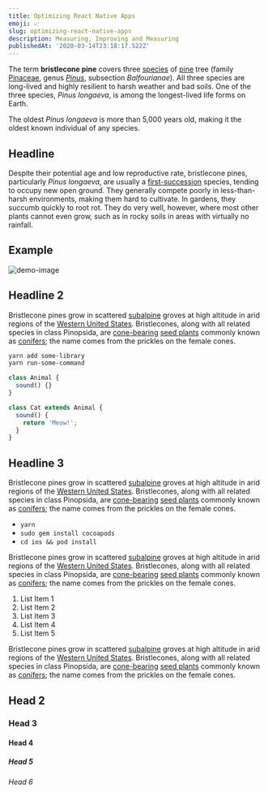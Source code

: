 ```yaml
---
title: Optimizing React Native Apps
emoji: 📈
slug: optimizing-react-native-apps
description: Measuring, Improving and Measuring
publishedAt: '2020-03-14T23:18:17.522Z'
---
```


The term **bristlecone pine** covers three [species](https://en.wikipedia.org/wiki/Species 'Species') of [pine](https://en.wikipedia.org/wiki/Pine 'Pine') tree (family [Pinaceae](https://en.wikipedia.org/wiki/Pinaceae 'Pinaceae'), genus [_Pinus_](https://en.wikipedia.org/wiki/Pinus 'Pinus'), subsection _Balfourianae_). All three species are long-lived and highly resilient to harsh weather and bad soils. One of the three species, _Pinus longaeva_, is among the longest-lived life forms on Earth.

The oldest _Pinus longaeva_ is more than 5,000 years old, making it the oldest known individual of any species.

## Headline

Despite their potential age and low reproductive rate, bristlecone pines, particularly _Pinus longaeva_, are usually a [first-succession](https://en.wikipedia.org/wiki/Primary_succession 'Primary succession') species, tending to occupy new open ground. They generally compete poorly in less-than-harsh environments, making them hard to cultivate. In gardens, they succumb quickly to root rot. They do very well, however, where most other plants cannot even grow, such as in rocky soils in areas with virtually no rainfall.

## Example

![demo-image](/demo.jpg)

## Headline 2

Bristlecone pines grow in scattered [subalpine](https://en.wikipedia.org/wiki/Subalpine 'Subalpine') groves at high altitude in arid regions of the [Western United States](https://en.wikipedia.org/wiki/Western_United_States 'Western United States'). Bristlecones, along with all related species in class Pinopsida, are [cone-bearing](https://en.wikipedia.org/wiki/Conifer_cone 'Conifer cone') [seed plants](https://en.wikipedia.org/wiki/Seed_plant 'Seed plant') commonly known as [conifers](https://en.wikipedia.org/wiki/Conifer 'Conifer'); the name comes from the prickles on the female cones.

```bash
yarn add some-library
yarn run-some-command
```

```javascript
class Animal {
  sound() {}
}

class Cat extends Animal {
  sound() {
    return 'Meow!';
  }
}
```

## Headline 3

Bristlecone pines grow in scattered [subalpine](https://en.wikipedia.org/wiki/Subalpine 'Subalpine') groves at high altitude in arid regions of the [Western United States](https://en.wikipedia.org/wiki/Western_United_States 'Western United States'). Bristlecones, along with all related species in class Pinopsida, are [cone-bearing](https://en.wikipedia.org/wiki/Conifer_cone 'Conifer cone') [seed plants](https://en.wikipedia.org/wiki/Seed_plant 'Seed plant') commonly known as [conifers](https://en.wikipedia.org/wiki/Conifer 'Conifer'); the name comes from the prickles on the female cones.

- `yarn`
- `sudo gem install cocoapods`
- `cd ios && pod install`

Bristlecone pines grow in scattered [subalpine](https://en.wikipedia.org/wiki/Subalpine 'Subalpine') groves at high altitude in arid regions of the [Western United States](https://en.wikipedia.org/wiki/Western_United_States 'Western United States'). Bristlecones, along with all related species in class Pinopsida, are [cone-bearing](https://en.wikipedia.org/wiki/Conifer_cone 'Conifer cone') [seed plants](https://en.wikipedia.org/wiki/Seed_plant 'Seed plant') commonly known as [conifers](https://en.wikipedia.org/wiki/Conifer 'Conifer'); the name comes from the prickles on the female cones.

1. List Item 1
2. List Item 2
3. List Item 3
4. List Item 4
5. List Item 5

Bristlecone pines grow in scattered [subalpine](https://en.wikipedia.org/wiki/Subalpine 'Subalpine') groves at high altitude in arid regions of the [Western United States](https://en.wikipedia.org/wiki/Western_United_States 'Western United States'). Bristlecones, along with all related species in class Pinopsida, are [cone-bearing](https://en.wikipedia.org/wiki/Conifer_cone 'Conifer cone') [seed plants](https://en.wikipedia.org/wiki/Seed_plant 'Seed plant') commonly known as [conifers](https://en.wikipedia.org/wiki/Conifer 'Conifer'); the name comes from the prickles on the female cones.

## Head 2

### Head 3

#### Head 4

##### Head 5

###### Head 6
